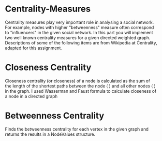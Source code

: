 # Centrality-Measures
Centrality measures play very important role in analysing a social network. For example, nodes with higher "betweenness" measure often correspond to "influencers" in the given social network. In this part you will implement two well known centrality measures for a given directed weighted graph.
Descriptions of some of the following items are from Wikipedia at Centrality, adapted for this assignment.

# Closeness Centrality
Closeness centrality (or closeness) of a node is calculated as the sum of the length of the shortest paths between the node ( ) and all other nodes ( ) in the graph. I used Wasserman and Faust formula to calculate closeness of a node in a directed graph

# Betweenness Centrality
Finds  the  betweenness centrality for each vertex in the given graph and returns the results in a NodeValues structure.




